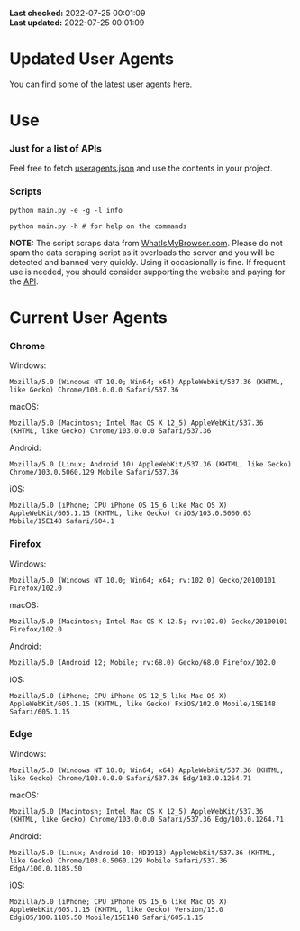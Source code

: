 **Last checked:** 2022-07-25 00:01:09  
**Last updated:** 2022-07-25 00:01:09  

# Updated User Agents
You can find some of the latest user agents here.

# Use

### Just for a list of APIs

Feel free to fetch [useragents.json](https://raw.githubusercontent.com/tmxkn1/UpdatedUserAgents/master/useragents.json) and use the contents in your project.

### Scripts

```
python main.py -e -g -l info

python main.py -h # for help on the commands
```
**NOTE:** The script scraps data from [WhatIsMyBrowser.com](https://www.whatismybrowser.com). Please do not spam the data scraping script as it overloads the server and you will be detected and banned very quickly. Using it occasionally is fine. If frequent use is needed, you should consider supporting the website and paying for the [API](https://developers.whatismybrowser.com/api/).

# Current User Agents
### Chrome

Windows:
```
Mozilla/5.0 (Windows NT 10.0; Win64; x64) AppleWebKit/537.36 (KHTML, like Gecko) Chrome/103.0.0.0 Safari/537.36
```

macOS:
```
Mozilla/5.0 (Macintosh; Intel Mac OS X 12_5) AppleWebKit/537.36 (KHTML, like Gecko) Chrome/103.0.0.0 Safari/537.36
```

Android:
```
Mozilla/5.0 (Linux; Android 10) AppleWebKit/537.36 (KHTML, like Gecko) Chrome/103.0.5060.129 Mobile Safari/537.36
```

iOS:
```
Mozilla/5.0 (iPhone; CPU iPhone OS 15_6 like Mac OS X) AppleWebKit/605.1.15 (KHTML, like Gecko) CriOS/103.0.5060.63 Mobile/15E148 Safari/604.1
```

### Firefox

Windows:
```
Mozilla/5.0 (Windows NT 10.0; Win64; x64; rv:102.0) Gecko/20100101 Firefox/102.0
```

macOS:
```
Mozilla/5.0 (Macintosh; Intel Mac OS X 12.5; rv:102.0) Gecko/20100101 Firefox/102.0
```

Android:
```
Mozilla/5.0 (Android 12; Mobile; rv:68.0) Gecko/68.0 Firefox/102.0
```

iOS:
```
Mozilla/5.0 (iPhone; CPU iPhone OS 12_5 like Mac OS X) AppleWebKit/605.1.15 (KHTML, like Gecko) FxiOS/102.0 Mobile/15E148 Safari/605.1.15
```

###  Edge

Windows:
```
Mozilla/5.0 (Windows NT 10.0; Win64; x64) AppleWebKit/537.36 (KHTML, like Gecko) Chrome/103.0.0.0 Safari/537.36 Edg/103.0.1264.71
```

macOS:
```
Mozilla/5.0 (Macintosh; Intel Mac OS X 12_5) AppleWebKit/537.36 (KHTML, like Gecko) Chrome/103.0.0.0 Safari/537.36 Edg/103.0.1264.71
```

Android:
```
Mozilla/5.0 (Linux; Android 10; HD1913) AppleWebKit/537.36 (KHTML, like Gecko) Chrome/103.0.5060.129 Mobile Safari/537.36 EdgA/100.0.1185.50
```

iOS:
```
Mozilla/5.0 (iPhone; CPU iPhone OS 15_6 like Mac OS X) AppleWebKit/605.1.15 (KHTML, like Gecko) Version/15.0 EdgiOS/100.1185.50 Mobile/15E148 Safari/605.1.15
```
